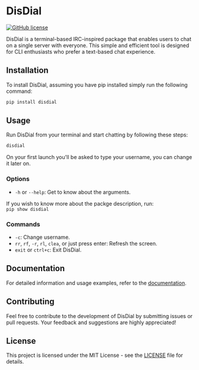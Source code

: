 # DisDial

[![GitHub license](https://img.shields.io/github/license/arpy8/DisDial)](https://github.com/arpy8/DisDial/blob/main/LICENSE)

DisDial is a terminal-based IRC-inspired package that enables users to chat on a single server with everyone. This simple and efficient tool is designed for CLI enthusiasts who prefer a text-based chat experience.

## Installation

To install DisDial, assuming you have pip installed simply run the following command:

```bash
pip install disdial
```

## Usage

Run DisDial from your terminal and start chatting by following these steps:

```bash
disdial
```
On your first launch you'll be asked to type your username, you can change it later on.

### Options
- `-h` or `--help`: Get to know about the arguments.

If you wish to know more about the packge description, run:<br> 
`pip show disdial`

### Commands

- `-c`: Change username.
- `rr`, `rf`, `-r`, `rl`, `clea`, or just press enter: Refresh the screen.
- `exit` or `ctrl+c`: Exit DisDial.

## Documentation

For detailed information and usage examples, refer to the [documentation](https://youtu.be/QwLvrnlfdNo?si=FlP3kmyUCLLcqSXH).

## Contributing

Feel free to contribute to the development of DisDial by submitting issues or pull requests. Your feedback and suggestions are highly appreciated!

## License

This project is licensed under the MIT License - see the [LICENSE](https://github.com/arpy8/DisDial/blob/main/LICENSE) file for details.
